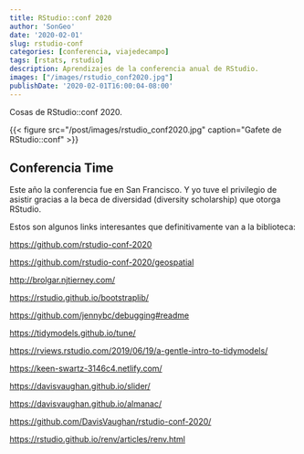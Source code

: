 ```yaml
---
title: RStudio::conf 2020
author: 'SonGeo'
date: '2020-02-01'
slug: rstudio-conf
categories: [conferencia, viajedecampo]
tags: [rstats, rstudio]
description: Aprendizajes de la conferencia anual de RStudio.  
images: ["/images/rstudio_conf2020.jpg"]
publishDate: '2020-02-01T16:00:04-08:00'
---
```


Cosas de RStudio::conf 2020.

{{< figure src="/post/images/rstudio_conf2020.jpg" caption="Gafete de RStudio::conf" >}}

<!--more-->

## Conferencia Time


Este año la conferencia fue en San Francisco. Y yo tuve el privilegio de asistir gracias a la beca de diversidad (diversity scholarship) que otorga RStudio. 


Estos son algunos links interesantes que definitivamente van a la biblioteca:

<https://github.com/rstudio-conf-2020>

<https://github.com/rstudio-conf-2020/geospatial>

<http://brolgar.njtierney.com/>

<https://rstudio.github.io/bootstraplib/>

<https://github.com/jennybc/debugging#readme>

<https://tidymodels.github.io/tune/>

<https://rviews.rstudio.com/2019/06/19/a-gentle-intro-to-tidymodels/>

<https://keen-swartz-3146c4.netlify.com/>

<https://davisvaughan.github.io/slider/>

<https://davisvaughan.github.io/almanac/>

<https://github.com/DavisVaughan/rstudio-conf-2020/>

<https://rstudio.github.io/renv/articles/renv.html>